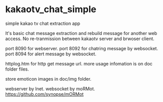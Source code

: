 # kakaotv_chat_simple
simple kakao tv chat extraction app

It's basic chat message extraction and rebuild message for another web access.
No re-tranmission between kakaotv server and brwoser client.

port 8090 for webserver.
port 8092 for chatring message by websocket.
port 8094 for alert message by websocket.

httplog.htm for http get message url.
more usage infomation is on doc folder files.

store emoticon images in doc/img folder.

webserver by lnet.
websocket by moRMot.  https://github.com/synopse/mORMot

